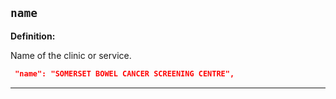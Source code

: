 ## `name`

<b>Definition:</b>

Name of the clinic or service.

```json
 "name": "SOMERSET BOWEL CANCER SCREENING CENTRE",
```

---

